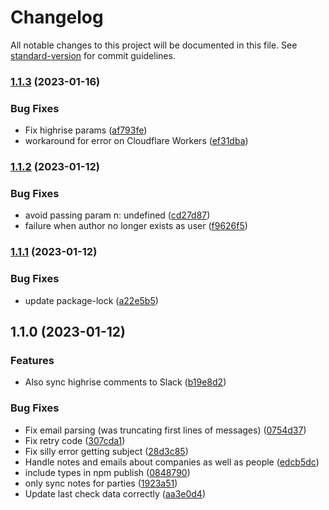 # Changelog

All notable changes to this project will be documented in this file. See [standard-version](https://github.com/conventional-changelog/standard-version) for commit guidelines.

### [1.1.3](https://github.com/digidem/highrise-slack-webhook/compare/v1.1.2...v1.1.3) (2023-01-16)


### Bug Fixes

* Fix highrise params ([af793fe](https://github.com/digidem/highrise-slack-webhook/commit/af793fe13321fec41dc50841125fb46bce6297ba))
* workaround for error on Cloudflare Workers ([ef31dba](https://github.com/digidem/highrise-slack-webhook/commit/ef31dbabd0082f64a681071f707b9aafd801f5b5))

### [1.1.2](https://github.com/digidem/highrise-slack-webhook/compare/v1.1.1...v1.1.2) (2023-01-12)


### Bug Fixes

* avoid passing param n: undefined ([cd27d87](https://github.com/digidem/highrise-slack-webhook/commit/cd27d87c06d7d4246bd64ad2d6e8b431c566819c))
* failure when author no longer exists as user ([f9626f5](https://github.com/digidem/highrise-slack-webhook/commit/f9626f5fef1fda34dc8983d7172bcf484c97299e))

### [1.1.1](https://github.com/digidem/highrise-slack-webhook/compare/v1.1.0...v1.1.1) (2023-01-12)


### Bug Fixes

* update package-lock ([a22e5b5](https://github.com/digidem/highrise-slack-webhook/commit/a22e5b5f3fc2ef40ba7562852c4efba14f10471f))

## 1.1.0 (2023-01-12)


### Features

* Also sync highrise comments to Slack ([b19e8d2](https://github.com/digidem/highrise-slack-webhook/commit/b19e8d27e820ac1edde06d51228be946e1651629))


### Bug Fixes

* Fix email parsing (was truncating first lines of messages) ([0754d37](https://github.com/digidem/highrise-slack-webhook/commit/0754d37ed71252376cebdcea39a2cc05fe4063af))
* Fix retry code ([307cda1](https://github.com/digidem/highrise-slack-webhook/commit/307cda1a016d774e1b1c82d72772434c59226847))
* Fix silly error getting subject ([28d3c85](https://github.com/digidem/highrise-slack-webhook/commit/28d3c85982572c0948a1f42bef2ae630410d36c8))
* Handle notes and emails about companies as well as people ([edcb5dc](https://github.com/digidem/highrise-slack-webhook/commit/edcb5dc845e2f3c293c9a77bc6f07cca2b57160d))
* include types in npm publish ([0848790](https://github.com/digidem/highrise-slack-webhook/commit/084879023d9c11c451ade1e9e08d45ccc030e92c))
* only sync notes for parties ([1923a51](https://github.com/digidem/highrise-slack-webhook/commit/1923a51257465739a062c89fcd85bcea4bcc5f3e))
* Update last check data correctly ([aa3e0d4](https://github.com/digidem/highrise-slack-webhook/commit/aa3e0d42a764fa19a27d41568ba6f41199a3add0))
